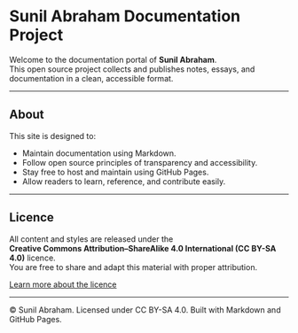 <link rel="stylesheet" href="style.css">

# Sunil Abraham Documentation Project

Welcome to the documentation portal of **Sunil Abraham**.  
This open source project collects and publishes notes, essays, and documentation in a clean, accessible format.

---

## About

This site is designed to:
- Maintain documentation using Markdown.  
- Follow open source principles of transparency and accessibility.  
- Stay free to host and maintain using GitHub Pages.  
- Allow readers to learn, reference, and contribute easily.

---

## Licence

All content and styles are released under the  
**Creative Commons Attribution–ShareAlike 4.0 International (CC BY-SA 4.0)** licence.  
You are free to share and adapt this material with proper attribution.

[Learn more about the licence](https://creativecommons.org/licenses/by-sa/4.0/)

---

<footer>
  © Sunil Abraham. Licensed under CC BY-SA 4.0.  
  Built with Markdown and GitHub Pages.
</footer>
